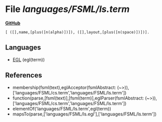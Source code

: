 # File _languages/FSML/ls.term_
**[GitHub](https://github.com/softlang/yas/blob/master/languages/FSML/ls.term)**
```
[ ([],name,[plus([n(alpha)])]), ([],layout,[plus([n(space)])])].
```

## Languages
* [EGL](../languages/EGL.md) (egl(term))

## References
* membership(fsml(text),eglAcceptor(fsmlAbstract: (~>)),['languages/FSML/cs.term','languages/FSML/ls.term'])
* function(parse,[fsml(text)],[fsml(term)],eglParser(fsmlAbstract: (~>)),['languages/FSML/cs.term','languages/FSML/ls.term'])
* elementOf('languages/FSML/ls.term',egl(term))
* mapsTo(parse,['languages/FSML/ls.egl'],['languages/FSML/ls.term'])
